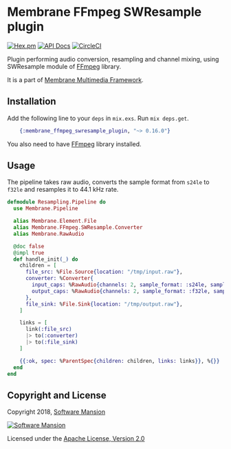 # Membrane FFmpeg SWResample plugin

[![Hex.pm](https://img.shields.io/hexpm/v/membrane_ffmpeg_swresample_plugin.svg)](https://hex.pm/packages/membrane_ffmpeg_swresample_plugin)
[![API Docs](https://img.shields.io/badge/api-docs-yellow.svg?style=flat)](https://hexdocs.pm/membrane_ffmpeg_swresample_plugin/)
[![CircleCI](https://circleci.com/gh/membraneframework/membrane_ffmpeg_swresample_plugin.svg?style=svg)](https://circleci.com/gh/membraneframework/membrane_ffmpeg_swresample_plugin)

Plugin performing audio conversion, resampling and channel mixing, using SWResample module of [FFmpeg](https://www.ffmpeg.org/) library.

It is a part of [Membrane Multimedia Framework](https://membrane.stream).

## Installation

Add the following line to your `deps` in `mix.exs`. Run `mix deps.get`.

```elixir
	{:membrane_ffmpeg_swresample_plugin, "~> 0.16.0"}
```

You also need to have [FFmpeg](https://www.ffmpeg.org/) library installed.

## Usage

The pipeline takes raw audio, converts the sample format from `s24le` to `f32le` and resamples
it to 44.1 kHz rate.

```elixir
defmodule Resampling.Pipeline do
  use Membrane.Pipeline

  alias Membrane.Element.File
  alias Membrane.FFmpeg.SWResample.Converter
  alias Membrane.RawAudio

  @doc false
  @impl true
  def handle_init(_) do
    children = [
      file_src: %File.Source{location: "/tmp/input.raw"},
      converter: %Converter{
        input_caps: %RawAudio{channels: 2, sample_format: :s24le, sample_rate: 48_000},
        output_caps: %RawAudio{channels: 2, sample_format: :f32le, sample_rate: 44_100}
      },
      file_sink: %File.Sink{location: "/tmp/output.raw"},
    ]

    links = [
      link(:file_src)
      |> to(:converter)
      |> to(:file_sink)
    ]

    {{:ok, spec: %ParentSpec{children: children, links: links}}, %{}}
  end
end
```

## Copyright and License

Copyright 2018, [Software Mansion](https://swmansion.com/?utm_source=git&utm_medium=readme&utm_campaign=membrane)

[![Software Mansion](https://logo.swmansion.com/logo?color=white&variant=desktop&width=200&tag=membrane-github)](https://swmansion.com/?utm_source=git&utm_medium=readme&utm_campaign=membrane)

Licensed under the [Apache License, Version 2.0](LICENSE)
